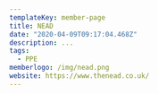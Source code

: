 ```yaml
---
templateKey: member-page
title: NEAD
date: "2020-04-09T09:17:04.468Z"
description: ...
tags:
  - PPE
memberlogo: /img/nead.png
website: https://www.thenead.co.uk/
---
```

